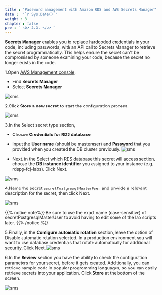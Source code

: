 ```yaml
---
title : "Password management with Amazon RDS and AWS Secrets Manager"
date :  "`r Sys.Date()`" 
weight : 3 
chapter : false
pre : " <b> 3.3. </b> "
---
```


 **Secrets Manager** enables you to replace hardcoded credentials in your code, including passwords, with an API call to Secrets Manager to retrieve the secret programmatically. This helps ensure the secret can't be compromised by someone examining your code, because the secret no longer exists in the code.

 1.Open [AWS Management console](https://aws.amazon.com/premiumsupport/knowledge-center/sign-in-console/),
 - Find **Secrets Manager**
 - Select **Secrets Manager**

 ![sms](/images/3/3-3/16.png)

 2.Click **Store a new secret** to start the configuration process.

 ![sms](/images/3/3-3/17.png)

 3.In the Select secret type section, 
 - Choose **Credentials for RDS database**
 - Input the **User name** (should be masteruser) and **Password** that you provided when you created the DB cluster previously. 
 ![sms](/images/3/3-3/18.1.png)

 - Next, in the Select which RDS database this secret will access section, choose the **DB instance identifier** you assigned to your instance (e.g. rdspg-fcj-labs). Click Next.

 ![sms](/images/3/3-3/19.png)

 4.Name the secret ``secretPostgresqlMasterUser`` and provide a relevant description for the secret, then click Next.

 ![sms](/images/3/3-3/20.png)

  {{% notice note%}}
 Be sure to use the exact name (case-sensitive) of secretPostgresqlMasterUser to avoid having to edit some of the lab scripts later.
 {{% /notice %}}

 5.Finally, in the **Configure automatic rotation** section, leave the option of Disable automatic rotation selected. In a production environment you will want to use database credentials that rotate automatically for additional security. Click Next.
 ![sms](/images/3/3-3/21.png)

 6.In the **Review** section you have the ability to check the configuration parameters for your secret, before it gets created. Additionally, you can retrieve sample code in popular programming languages, so you can easily retrieve secrets into your application. Click **Store** at the bottom of the screen.

 ![sms](/images/3/3-3/22.png)

 